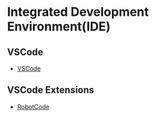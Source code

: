 # Integrated Development Environment(IDE)

## VSCode

- [VSCode](https://code.visualstudio.com/)

## VSCode Extensions

- [RobotCode](https://robotcode.io/)
